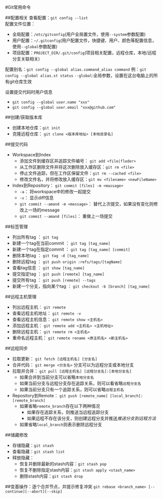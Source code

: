 #Git常用命令

##配置相关
查看配置：`git config --list`	
配置文件位置：
+ 全局配置：`/etc/gitconfig`(用户全局置文件，使用`--system`参数配置)
+ 用户配置：`~/.gitconfig`(用户配置文件，快捷键、用户、颜色等配置信息，使用`--global`参数配置)
+ 项目配置：`PROJECT_DIR/.git/config`(项目相关配置，远程仓库，本地/远程分支关联相关)


配置别名：`git config --global alias.command_alias command`
例：`git config --global alias.st status`
`--global`:全局参数，设置在这台电脑上的所有git仓库生效

设置提交代码时用户信息
+ `git config --global user.name "xxx"`
+ `git config --global user.email "xxx@github.com"`


##创建/获取版本库
+ 创建本地仓库：`git init`
+ 克隆远程仓库： `git clone <版本库地址> [本地目录名]`

##提交代码
+ Workspace到Index
    * 添加文件到缓存区并追踪文件编号： `git add <file|floder>`
    * 从工作区删除文件并将这次删除放入缓存区：`git rm <file>`
    * 停止文件追踪，但在工作区保留文件：`git rm --cached <file>`
    * 修改文件名，并将修改放入缓存区：`git mv <filename> <newFileName>`
+ Index到Repository： `git commit [files] -m <massage>`
    + `-a`： 将workspace中的修改一起提交
    + `-v`： 显示diff信息
    + `git commit --amand -m <message>`： 替代上次提交，如果没有变化则修改上一场的message
    + `git commit --amand [files]`： 重做上一场提交




##标签管理
+ 列出所有tag                ： `git tag`
+ 新建一个tag在当前commit     ： `git tag [tag_name]`
+ 新建一个tag在指定commit     ： `git tag [tag_name] [commit]`
+ 删除本地tag                ： `git tag -d [tag_name]`
+ 删除远程tag                ： `git push origin :refs/tags/[tagName]`
+ 查看tag信息                ： `git show [tag_name]`
+ 提交指定tag                ： `git push [remote] [tag_name]`
+ 提交所有tag                ： `git push [remote] --tags`
+ 新建一个分支，指向某个tag    ： `git checkout -b [branch] [tag_name]`


##远程主机管理
+ 列出远程主机：    `git remote`
+ 查看远程主机地址： `git remote -v`
+ 查看远程主机信息： `git remote show <主机名>`
+ 添加远程主机：    `git remote add <主机名> <主机地址>`
+ 删除远程主机：    `git remote rm <主机名>`
+ 重命名远程主机：  `git remote rename <原主机名> <新主机名>`

##远程同步
+ 拉取更新：    `git fetch [远程主机名] [分支名]`
+ 合并代码：    `git merge <分支名>` 分支可以为远程分支或本地分支
+ 拉取并合并：  `git pull [远程主机名] [远程分支名]:[本地分支名]`
    + 如果合并到当前分支可以省略`本地分支名`
    + 如果当前分支与远程分支存在追踪关系，则可以看省略`远程分支名`
    + 如果当前分支只有一个追踪关系，则可以省略`远程主机名`
+ Repository到Remote： `git push [remote_name] [local_branch]:[remote_branch]`
    + 如果省略`remote_branch`存在以下两种情况
        * 如果存在追踪关系，则推送当远程追踪分支
        * 如果远程不存在该分支，则创建远程分支并推送*推送分支到远程方法*
    + 如果省略`local_branch`则表示删除远程分支




##储藏修改
- 存储隐藏：`git stash`
- 查看隐藏：`git stash list`
- 释放隐藏：
    + 恢复并删除最新的stash内容：`git stash pop`
    + 恢复不删除指定stash内容：`git stash apply <stash_name>`
    + 删除stash内容：`git stash drop`




##变基操作：逐个合并节点，并提示修复冲突
`git rebase <branch_name> [--continue][--abort][--skip]`















